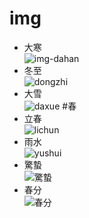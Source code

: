 # img
- 大寒  
![img-dahan](https://user-images.githubusercontent.com/28567530/211705273-069a781b-3829-47ef-9cf4-52591723fced.gif)
- 冬至  
![dongzhi](https://user-images.githubusercontent.com/28567530/211706697-eb101064-5b65-4ff0-943b-e4916ef0635f.gif)
- 大雪  
![daxue](https://user-images.githubusercontent.com/28567530/211708451-be63ce2b-07cf-49b2-b11c-70dbee41b748.gif)
#春
- 立春  
![lichun](https://user-images.githubusercontent.com/28567530/211816702-4828e06e-12c9-48b1-88f4-f966f2255a39.gif)
- 雨水  
![yushui](https://user-images.githubusercontent.com/28567530/211816789-1c3c1f51-6271-4ed5-aaf0-b9625d5b5a7e.gif)
- 驚蟄  
![驚蟄](https://user-images.githubusercontent.com/28567530/211816897-c3908a20-fa2a-4350-8351-4b224a0c6405.gif)
- 春分  
![春分](https://user-images.githubusercontent.com/28567530/211816987-d0d6bd3c-8973-4017-b07c-44a9fdfc591c.gif)
